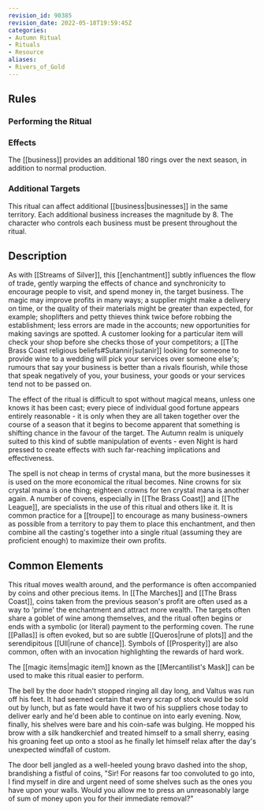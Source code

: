 ```yaml
---
revision_id: 90385
revision_date: 2022-05-18T19:59:45Z
categories:
- Autumn Ritual
- Rituals
- Resource
aliases:
- Rivers_of_Gold
---
```


## Rules

### Performing the Ritual
 



### Effects

The [[business]] provides an additional 180 rings over the next season, in addition to normal production. 



### Additional Targets
This ritual can affect additional [[business|businesses]] in the same territory. Each additional business increases the magnitude by 8. The character who controls each business must be present throughout the ritual.

## Description

As with [[Streams of Silver]], this [[enchantment]] subtly influences the flow of trade, gently warping the effects of chance and synchronicity to encourage people to visit, and spend money in, the target business. The magic may improve profits in many ways; a supplier might make a delivery on time, or the quality of their materials might be greater than expected, for example; shoplifters and petty thieves think twice before robbing the establishment; less errors are made in the accounts; new opportunities for making savings are spotted. A customer looking for a particular item will check your shop before she checks those of your competitors; a [[The Brass Coast religious beliefs#Sutannir|sutanir]] looking for someone to provide wine to a wedding will pick your services over someone else's; rumours that say your business is better than a rivals flourish, while those that speak negatively of you, your business, your goods or your services tend not to be passed on.

The effect of the ritual is difficult to spot without magical means, unless one knows it has been cast; every piece of individual good fortune appears entirely reasonable - it is only when they are all taken together over the course of a season that it begins to become apparent that something is shifting chance in the favour of the target. The Autumn realm is uniquely suited to this kind of subtle manipulation of events - even Night is hard pressed to create effects with such far-reaching implications and effectiveness.

The spell is not cheap in terms of crystal mana, but the more businesses it is used on the more economical the ritual becomes. Nine crowns for six crystal mana is one thing; eighteen crowns for ten crystal mana is another again. A number of covens, especially in [[The Brass Coast]] and [[The League]], are specialists in the use of this ritual and others like it. It is common practice for a [[troupe]] to encourage as many business-owners as possible from a territory to pay them to place this enchantment, and then combine all the casting's together into a single ritual (assuming they are proficient enough) to maximize their own profits.

## Common Elements
This ritual moves wealth around, and the performance is often accompanied by coins and other precious items. In [[The Marches]] and [[The Brass Coast]], coins taken from the previous season's profit are often used as a way to 'prime' the enchantment and attract more wealth. The targets often share a goblet of wine among themselves, and the ritual often begins or ends with a symbolic (or literal) payment to the performing coven. The rune [[Pallas]] is often evoked, but so are subtle [[Queros|rune of plots]] and the serendipitous [[Ull|rune of chance]]. Symbols of [[Prosperity]] are also common, often with an invocation highlighting the rewards of hard work.

The [[magic items|magic item]] known as the [[Mercantilist's Mask]] can be used to make this ritual easier to perform.

The bell by the door hadn't stopped ringing all day long, and Valtus was run off his feet.  It had seemed certain that every scrap of stock would be sold out by lunch, but as fate would have it two of his suppliers chose today to deliver early and he'd been able to continue on into early evening.  Now, finally, his shelves were bare and his coin-safe was bulging.  He mopped his brow with a silk handkerchief and treated himself to a small sherry, easing his groaning feet up onto a stool as he finally let himself relax after the day's unexpected windfall of custom.

The door bell jangled as a well-heeled young bravo dashed into the shop, brandishing a fistful of coins, "Sir!  For reasons far too convoluted to go into, I find myself in dire and urgent need of some shelves such as the ones you have upon your walls.  Would you allow me to press an unreasonably large of sum of money upon you for their immediate removal?"




